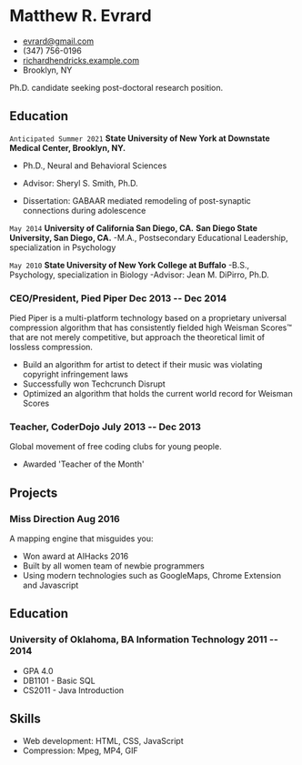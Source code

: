 <!-- The (first) h1 will be used as the <title> of the HTML page -->
# Matthew R. Evrard

<!-- The unordered list immediately after the h1 will be formatted on a single
line. It is intended to be used for contact details -->
- <evrard@gmail.com>
- (347) 756-0196
- [richardhendricks.example.com](http://richardhendricks.example.com)
- Brooklyn, NY

<!-- The paragraph after the h1 and ul and before the first h2 is optional. It
is intended to be used for a short summary. -->
Ph.D. candidate seeking post-doctoral research position. 

## Education

`Anticipated Summer 2021`
__State University of New York at Downstate Medical Center, Brooklyn, NY.__

- Ph.D., Neural and Behavioral Sciences

- Advisor: Sheryl S. Smith, Ph.D.

- Dissertation: GABAAR mediated remodeling of post-synaptic connections during adolescence 



`May 2014`
__University of California San Diego, CA.__
__San Diego State University, San Diego, CA.__ 
-M.A., Postsecondary Educational Leadership, specialization in Psychology

`May 2010`
__State University of New York College at Buffalo__
-B.S., Psychology, specialization in Biology
-Advisor: Jean M. DiPirro, Ph.D.

<!-- You have to wrap the "left" and "right" half of these headings in spans by
hand -->
### <span>CEO/President, Pied Piper</span> <span>Dec 2013 -- Dec 2014</span>

Pied Piper is a multi-platform technology based on a proprietary universal
compression algorithm that has consistently fielded high Weisman Scores™ that
are not merely competitive, but approach the theoretical limit of lossless
compression.

 - Build an algorithm for artist to detect if their music was violating
   copyright infringement laws
 - Successfully won Techcrunch Disrupt
 - Optimized an algorithm that holds the current world record for Weisman Scores

### <span>Teacher, CoderDojo</span> <span>July 2013 -- Dec 2013</span>

Global movement of free coding clubs for young people.

 - Awarded 'Teacher of the Month'

## Projects

### <span>Miss Direction</span> <span>Aug 2016</span>

A mapping engine that misguides you:

   - Won award at AIHacks 2016
   - Built by all women team of newbie programmers
   - Using modern technologies such as GoogleMaps, Chrome Extension and Javascript

## Education

### <span>University of Oklahoma, BA Information Technology</span> <span>2011 -- 2014</span>

  - GPA 4.0
  - DB1101 - Basic SQL
  - CS2011 - Java Introduction

## Skills

 - Web development: HTML, CSS, JavaScript
 - Compression: Mpeg, MP4, GIF

